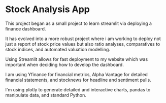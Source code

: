 # Stock Analysis App

This project began as a small project to learn streamlit via deploying a finance dashboard. 

It has evolved into a more robust project where i am working to deploy not just a report of stock price values but also ratio analyses, comparatives to stock indices, and automated valuation modelling.

Using Streamlit allows for fast deployment to my website which was important when deciding how to develop the dashboard. 

I am using Yfinance for financial metrics, Alpha Vantage for detailed financial statements, and stocknews for headline and sentiment pulls. 

I'm using plotly to generate detailed and interactive charts, pandas to manipulate data, and standard Python.
